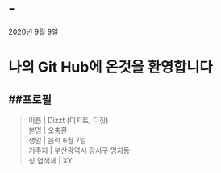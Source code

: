 # -
2020년 9월 9일

# 나의 Git Hub에 온것을 환영합니다

##프로필
-------------

>이름 | Dizzt (디지트, 디짓)\
>본명 | 오충환\
>생일 | 음력 6월 7일\
>거주지 | 부산광역시 강서구 명지동\
>성 염색체 | XY

##

